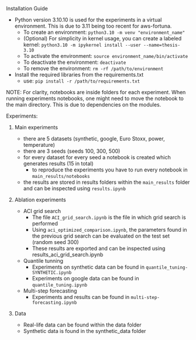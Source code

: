 Installation Guide
- Python version 3.10.10 is used for the experiments in a virtual environment. This is due to 3.11 being too recent for aws-fortuna.
    - To create an environment: `python3.10 -m venv "environment_name"`
    - (Optional) For simplicity in kernel usage, you can create a labeled kernel: `python3.10 -m ipykernel install --user --name=thesis-3.10`
    - To activate the environment: `source environment_name/bin/activate`
    - To deactivate the environment: `deactivate`
    - To remove the environment: `rm -rf /path/to/environment`
- Install the required libraries from the requirements.txt
    - use: `pip install -r /path/to/requirements.txt`


NOTE: For clarity, notebooks are inside folders for each experiment. When running experiments notebooks, one might need to move the notebook to the main directory. This is due to dependencies on the modules. 


Experiments:
1. Main experiments
    - there are 5 datasets (synthetic, google, Euro Stoxx, power, temperature) 
    - there are 3 seeds (seeds 100, 300, 500)
    - for every dataset for every seed a notebook is created which generates results (15 in total)
        - to reproduce the experiments you have to run every notebook in `main_results/notebooks`
    - the results are stored in results folders within the `main_results` folder and can be inspected using `results.ipynb`

2. Ablation experiments
    - ACI grid search
        - The file `ACI_grid_search.ipynb` is the file in which grid search is performed
        - Using `aci_optimized_comparison.ipynb`, the parameters found in the previous grid search can be evaluated on the test set (random seed 300)
        - These results are exported and can be inspected using results_aci_grid_search.ipynb
    - Quantile tunning
        - Experiments on synthetic data can be found in `quantile_tuning-SYNTHETIC.ipynb`
        - Experiments on google data can be found in `quantile_tuning.ipynb`
    - Multi-step forecasting
        - Experiments and results can be found in `multi-step-forecasting.ipynb`

3. Data 
    - Real-life data can be found within the data folder
    - Synthetic data is found in the synthetic_data folder

